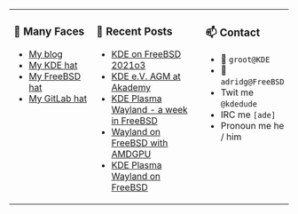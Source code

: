
<table><tr>
  
<td valign="top" width="30%">
  
### 🙋 Many Faces

- [My blog](https://euroquis.nl/bobulate/)
- [My KDE hat](https://invent.kde.org/adridg)
- [My FreeBSD hat](https://wiki.freebsd.org/AdriaanDeGroot)
- [My GitLab hat](https://gitlab.com/adriaandegroot)
</td>

<td valign="top" width="40%">
  
### 💬 Recent Posts

<!-- BLOG-POST-LIST:START -->
- [KDE on FreeBSD 2021o3](https://euroquis.nl//freebsd/2021/05/13/freebsd-o3.html)
- [KDE e.V. AGM at Akademy](https://euroquis.nl//kde/2021/05/10/agm.html)
- [KDE Plasma Wayland - a week in FreeBSD](https://euroquis.nl//kde/2021/05/09/wayland.html)
- [Wayland on FreeBSD with AMDGPU](https://euroquis.nl//kde/2021/05/01/wayland.html)
- [KDE Plasma Wayland on FreeBSD](https://euroquis.nl//kde/2021/04/30/wayland.html)
<!-- BLOG-POST-LIST:END -->
</td>

<td valign="top" width="30%">
  
### 📫 Contact

- 📧 `groot@KDE`
- 📧 `adridg@FreeBSD`
- Twit me `@kdedude`
- IRC me `[ade]`
- Pronoun me he / him
</td>

</tr></table>
